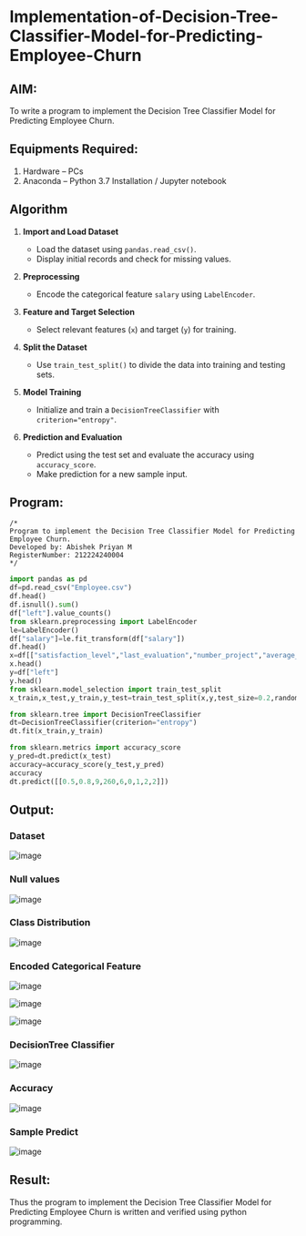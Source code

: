 # Implementation-of-Decision-Tree-Classifier-Model-for-Predicting-Employee-Churn

## AIM:
To write a program to implement the Decision Tree Classifier Model for Predicting Employee Churn.

## Equipments Required:
1. Hardware – PCs
2. Anaconda – Python 3.7 Installation / Jupyter notebook

## Algorithm
1. **Import and Load Dataset**
   - Load the dataset using `pandas.read_csv()`.
   - Display initial records and check for missing values.

2. **Preprocessing**
   - Encode the categorical feature `salary` using `LabelEncoder`.

3. **Feature and Target Selection**
   - Select relevant features (`x`) and target (`y`) for training.

4. **Split the Dataset**
   - Use `train_test_split()` to divide the data into training and testing sets.

5. **Model Training**
   - Initialize and train a `DecisionTreeClassifier` with `criterion="entropy"`.

6. **Prediction and Evaluation**
   - Predict using the test set and evaluate the accuracy using `accuracy_score`.
   - Make prediction for a new sample input.
## Program:
```
/*
Program to implement the Decision Tree Classifier Model for Predicting Employee Churn.
Developed by: Abishek Priyan M
RegisterNumber: 212224240004
*/
```
```py
import pandas as pd
df=pd.read_csv("Employee.csv")
df.head()
df.isnull().sum()
df["left"].value_counts()
from sklearn.preprocessing import LabelEncoder
le=LabelEncoder()
df["salary"]=le.fit_transform(df["salary"])
df.head()
x=df[["satisfaction_level","last_evaluation","number_project","average_montly_hours","time_spend_company","Work_accident","left","promotion_last_5years","salary"]]
x.head()
y=df["left"]
y.head()
from sklearn.model_selection import train_test_split
x_train,x_test,y_train,y_test=train_test_split(x,y,test_size=0.2,random_state=45)

from sklearn.tree import DecisionTreeClassifier
dt=DecisionTreeClassifier(criterion="entropy")
dt.fit(x_train,y_train)

from sklearn.metrics import accuracy_score
y_pred=dt.predict(x_test)
accuracy=accuracy_score(y_test,y_pred)
accuracy
dt.predict([[0.5,0.8,9,260,6,0,1,2,2]])
```

## Output:
 ### Dataset
 ![image](https://github.com/user-attachments/assets/365604dd-f37e-4e5a-acef-190b9f4386bf)

 ### Null values
 ![image](https://github.com/user-attachments/assets/0bb69286-36c7-4268-b0c3-3feb8e098d5e)

 ### Class Distribution
 ![image](https://github.com/user-attachments/assets/153f5982-1117-4ba0-b09c-0580a3cab0ed)

### Encoded Categorical Feature

![image](https://github.com/user-attachments/assets/0a06cdc6-b53d-4b53-81ff-70d53e36108e)

![image](https://github.com/user-attachments/assets/afc0066f-a9e2-4a35-850e-ff2c83496742)

![image](https://github.com/user-attachments/assets/91d3e43f-3fcd-4f3a-b3c4-662e9e2c1c11)

### DecisionTree Classifier
![image](https://github.com/user-attachments/assets/93c63c95-47f4-4acd-9824-148ea3633a8a)

### Accuracy
![image](https://github.com/user-attachments/assets/fb97c39e-96da-4a17-b406-64a7ee7f1b3f)

### Sample Predict
![image](https://github.com/user-attachments/assets/7dba90de-63f6-4112-9d97-50638e497f43)

## Result:
Thus the program to implement the  Decision Tree Classifier Model for Predicting Employee Churn is written and verified using python programming.
